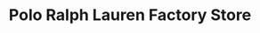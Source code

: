 ---
title: "Polo Ralph Lauren Factory Store"
url: /oklahoma-city/polo-ralph-lauren-factory-store/
shop: clothes
---